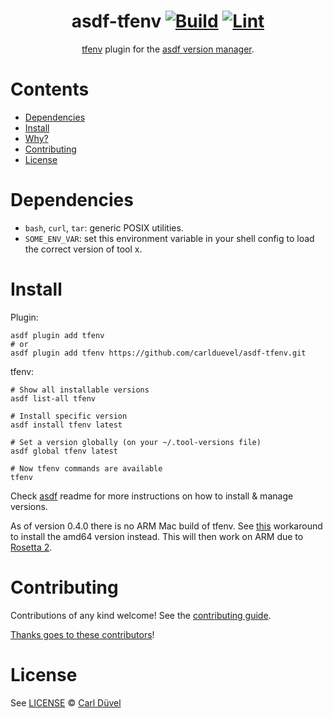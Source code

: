 <div align="center">

# asdf-tfenv [![Build](https://github.com/carlduevel/asdf-tfenv/actions/workflows/build.yml/badge.svg)](https://github.com/carlduevel/asdf-tfenv/actions/workflows/build.yml) [![Lint](https://github.com/carlduevel/asdf-tfenv/actions/workflows/lint.yml/badge.svg)](https://github.com/carlduevel/asdf-tfenv/actions/workflows/lint.yml)


[tfenv](https://github.com/cloudposse/tfenv) plugin for the [asdf version manager](https://asdf-vm.com).

</div>

# Contents

- [Dependencies](#dependencies)
- [Install](#install)
- [Why?](#why)
- [Contributing](#contributing)
- [License](#license)

# Dependencies

- `bash`, `curl`, `tar`: generic POSIX utilities.
- `SOME_ENV_VAR`: set this environment variable in your shell config to load the correct version of tool x.

# Install

Plugin:

```shell
asdf plugin add tfenv
# or
asdf plugin add tfenv https://github.com/carlduevel/asdf-tfenv.git
```

tfenv:

```shell
# Show all installable versions
asdf list-all tfenv

# Install specific version
asdf install tfenv latest

# Set a version globally (on your ~/.tool-versions file)
asdf global tfenv latest

# Now tfenv commands are available
tfenv
```

Check [asdf](https://github.com/asdf-vm/asdf) readme for more instructions on how to
install & manage versions.

As of version 0.4.0 there is no ARM Mac build of tfenv.
See [this](https://github.com/asdf-vm/asdf/issues/834#issuecomment-924682825) workaround to install the amd64 version instead.
This will then work on ARM due to [Rosetta 2](https://en.wikipedia.org/wiki/Rosetta_(software)#Rosetta_2). 

# Contributing

Contributions of any kind welcome! See the [contributing guide](contributing.md).

[Thanks goes to these contributors](https://github.com/carlduevel/asdf-tfenv/graphs/contributors)!

# License

See [LICENSE](LICENSE) © [Carl Düvel](https://github.com/carlduevel/)
